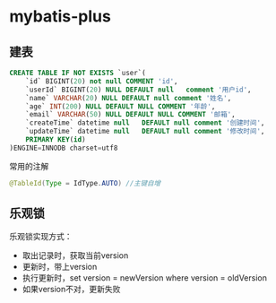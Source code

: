 # mybatis-plus
## 建表
```sql
CREATE TABLE IF NOT EXISTS `user`(
	`id` BIGINT(20) not null COMMENT 'id',
	`userId` BIGINT(20) NULL DEFAULT null	comment '用户id',
	`name` VARCHAR(20) NULL DEFAULT null comment '姓名',
	`age` INT(200) NULL DEFAULT NULL COMMENT '年龄',
	`email` VARCHAR(50) NULL DEFAULT NULL COMMENT '邮箱',
	`createTime` datetime null	 DEFAULT null comment '创建时间',
	`updateTime` datetime null	 DEFAULT null comment '修改时间',
	PRIMARY KEY(id)
)ENGINE=INNODB charset=utf8
```
常用的注解

```java
@TableId(Type = IdType.AUTO) //主键自增
```

##  乐观锁

乐观锁实现方式：

- 取出记录时，获取当前version
- 更新时，带上version
- 执行更新时，set version = newVersion where version = oldVersion
- 如果version不对，更新失败